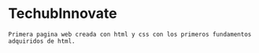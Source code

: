 # TechubInnovate
```
Primera pagina web creada con html y css con los primeros fundamentos adquiridos de html.
```
